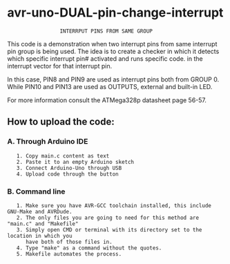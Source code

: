 # avr-uno-DUAL-pin-change-interrupt

                     INTERRPUT PINS FROM SAME GROUP
 This code is a demonstration when two interrupt pins from same interrupt
 pin group is being used. The idea is to create a checker in which it
 detects which specific interrupt  pin# activated and runs specific code.
 in the interrupt vector for that interrupt pin.

 In this case, PIN8 and PIN9 are used as interrupt pins both from GROUP 0.
 While PIN10 and PIN13 are used as OUTPUTS, external and built-in LED.
 
 For more information consult the ATMega328p datasheet page 56-57.
 
 ## How to upload the code:
### A. Through Arduino IDE
       1. Copy main.c content as text
       2. Paste it to an empty Arduino sketch
       3. Connect Arduino-Uno through USB
       4. Upload code through the button
    
       
### B. Command line
       1. Make sure you have AVR-GCC toolchain installed, this include GNU-Make and AVRDude.
       2. The only files you are going to need for this method are "main.c" and "Makefile"
       3. Simply open CMD or terminal with its directory set to the location in which you
          have both of those files in.
       4. Type "make" as a command without the quotes.
       5. Makefile automates the process.


